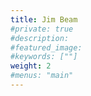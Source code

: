 ```yaml
---
title: Jim Beam
#private: true
#description: 
#featured_image: 
#keywords: [""]
weight: 2
#menus: "main"
---
```

